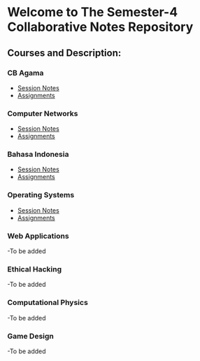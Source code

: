 # Welcome to The Semester-4 Collaborative Notes Repository

## Courses and Description:

### CB Agama
- [Session Notes](CB%Agama%Notes)
- [Assignments](CB%Agama%Assignemnts)

### Computer Networks
- [Session Notes](Computer%Networks%Notes)
- [Assignments](Computer%Networks%Assignments)

### Bahasa Indonesia
- [Session Notes](Bahasa%Indonesia%Notes)
- [Assignments](Bahasa%Indonesia%Assignments)
  
### Operating Systems
- [Session Notes](Operating%System%Notes)
- [Assignments](Operating%System%Assignments)
  
### Web Applications
-To be added
### Ethical Hacking
-To be added
### Computational Physics
-To be added
### Game Design
-To be added
